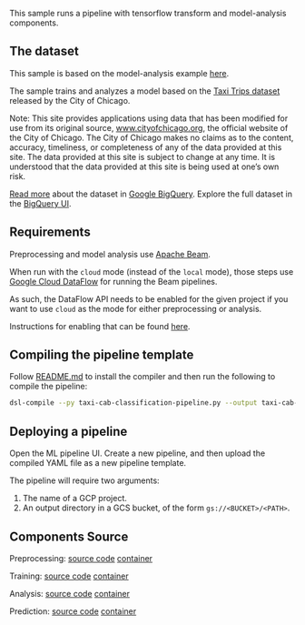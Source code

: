 This sample runs a pipeline with tensorflow transform and model-analysis components.

## The dataset

This sample is based on the model-analysis example [here](https://github.com/tensorflow/model-analysis/tree/master/examples/chicago_taxi).

The sample trains and analyzes a model based on the [Taxi Trips dataset](https://data.cityofchicago.org/Transportation/Taxi-Trips/wrvz-psew)
released by the City of Chicago.

Note: This site provides applications using data that has been modified
for use from its original source, www.cityofchicago.org, the official website of
the City of Chicago. The City of Chicago makes no claims as to the content,
accuracy, timeliness, or completeness of any of the data provided at this site.
The data provided at this site is subject to change at any time. It is understood
that the data provided at this site is being used at one’s own risk.

[Read more](https://cloud.google.com/bigquery/public-data/chicago-taxi) about the
dataset in [Google BigQuery](https://cloud.google.com/bigquery/). Explore the
full dataset in the
[BigQuery UI](https://bigquery.cloud.google.com/dataset/bigquery-public-data:chicago_taxi_trips).

## Requirements

Preprocessing and model analysis use [Apache Beam](https://beam.apache.org/).

When run with the `cloud` mode (instead of the `local` mode), those steps use [Google Cloud DataFlow](https://beam.apache.org/) for running the Beam pipelines.

As such, the DataFlow API needs to be enabled for the given project if you want to use `cloud` as the mode for either preprocessing or analysis.

Instructions for enabling that can be found [here](https://cloud.google.com/endpoints/docs/openapi/enable-api).

## Compiling the pipeline template

Follow [README.md](https://github.com/googleprivate/ml/blob/master/samples/README.md) to install the compiler and then run the following to compile the pipeline:

```bash
dsl-compile --py taxi-cab-classification-pipeline.py --output taxi-cab-classification-pipeline.tar.gz
```

## Deploying a pipeline

Open the ML pipeline UI. Create a new pipeline, and then upload the compiled YAML file as a new pipeline template.

The pipeline will require two arguments:

1. The name of a GCP project.
2. An output directory in a GCS bucket, of the form `gs://<BUCKET>/<PATH>`.

## Components Source

Preprocessing:
  [source code](https://github.com/googleprivate/ml/tree/master/components/dataflow/tft) 
  [container](https://github.com/googleprivate/ml/tree/master/components/dataflow/containers/tft)

Training:
  [source code](https://github.com/googleprivate/ml/tree/master/components/kubeflow/launcher) 
  [container](https://github.com/googleprivate/ml/tree/master/components/kubeflow/container/launcher)

Analysis:
  [source code](https://github.com/googleprivate/ml/tree/master/components/dataflow/tfma) 
  [container](https://github.com/googleprivate/ml/tree/master/components/dataflow/containers/tfma)

Prediction:
  [source code](https://github.com/googleprivate/ml/tree/master/components/dataflow/predict) 
  [container](https://github.com/googleprivate/ml/tree/master/components/dataflow/containers/predict)
